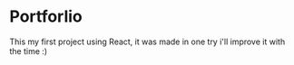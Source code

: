 # Portforlio

This my first project using React, it was made in one try i'll improve it with the time :)
